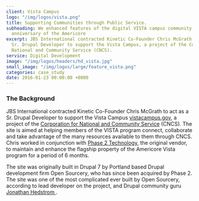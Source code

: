 ```yaml
---
client: Vista Campus
logo: "/img/logos/vista.png"
title: Supporting Communities through Public Service.
subheading: We enhanced features of the digital VISTA campus community for the 50th
  anniversary of the Americore
excerpt: JBS International contracted Kinetic Co-Founder Chris McGrath to act as a
  Sr. Drupal Developer to support the Vista Campus, a project of the Corporation for
  National and Community Service (CNCS).
service: Digital Development
image: "/img/logos/headers/hd_vista.jpg"
small_image: "/img/logos/large/feature_vista.png"
categories: case_study
date: 2016-01-23 00:00:00 +0000
---
```


### The Background

JBS International contracted Kinetic Co-Founder Chris McGrath to act as a Sr. Drupal Developer to support the Vista Campus [vistacampus.gov](http://vistacampus.gov/), a project of the [Corporation for National and Community Service](https://www.nationalservice.gov/) (CNCS). The site is aimed at helping members of the VISTA program connect, collaborate and take advantage of the many resources available to them through CNCS. Chris worked in conjunction with [Phase 2 Technology](https://www.phase2technology.com/), the original vendor, to maintain and enhance the flagship property of the Americore Vista program for a period of 6 months.

The site was originally built in Drupal 7 by Portland based Drupal development firm Open Sourcery, who has since been acquired by Phase 2. The site was one of the most complicated ever built by Open Sourcery, according to lead developer on the project, and Drupal community guru [Jonathan Hedstrom ](https://www.drupal.org/u/jhedstrom).
